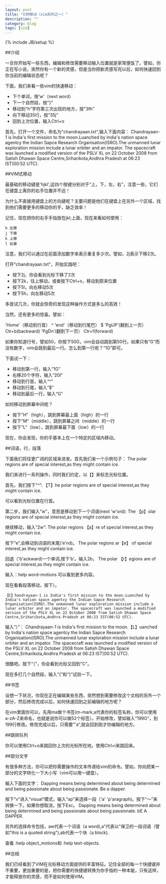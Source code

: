 ```yaml
---
layout: post
title: "VIM移动（vim系列之一）"
description: ""
category: blog 
tags: [vim]
---
```

{% include JB/setup %}

##介绍

一旦你开始写一些东西，编辑和修改需要移动输入位置就是家常便饭了。譬如，你正在写小说，突然你有一个新的灵感，但是当你把新灵感写完以后，如何快速回到你当前的编辑状态呢？


下面，我们来看一些vim的快速移动：
* 下个单词，按‘w'（next word）
* 下一个自然段，按"}"
* 移动到“h”字符第三次出现的地方，按"3fh"
* 向下移动35行，按“35j”
* 回到上次位置，输入Ctrl+o

首先，打开一个文件，命名为"chandrayaan.txt",输入下面内容：
	Chandrayaan-1 is India's first mission to the moon.Luanched by India's nation space agentcy the Indian Sapce Research Organisation(ISRO).The unmanned lunar exploration mission include a lunar orbiter and an impator. The spacecraft was launched a modified version of the PSLV XL on 22 October 2008 from Satish Dhawan Space Centre,Sriharikota,Andhra Pradesh at 06:23 IST(00:52 UTC).


##VIM式移动

最基础的移动键是'hjkl',这四个按键分别对于“上，下，左，右”，注意一些，它们在键盘上离你的右手位置并不远！

为什么不直接用键盘上的方向键呢？主要问题是他们在键盘上在另外一个区域，找到他们需要更多的移动你的手，缺乏效率！

记住，现在把你的右手手指放在jkl;上面，现在来看如何使用：

	h 左移
	j 下移
	k 上移
	l 右移

注意，我们可以通过在前面添加数字来表示重复多少次。譬如，2j表示下移2次。

打开“chandrayaan.txt”，开始实践吧：

+ 按下2j，你会看到光标下移了2次
+ 按下2k，往上移动，或者按下Ctrl+o，移动到原来位置
+ 按下5l，向右移动5次
+ 按下5h，向左移动5次

多尝试几次，你就会惊奇的发现这种操作方式是多么的高效！

当然，还有更多的惊喜。譬如：

'Home'（移动到行首） ^
'end'（移动到行尾巴） $
'PgUP'(翻到上一页） Ctr+b(backward)
'PgDn'(翻到下一页） Ctr+f(forward)

如果你知道行号，譬如50，你按下50G，vim会自动跳到第50行。如果只有“G”而没有数字，vim会跳到最后一行。怎么到第一行呢？“1G”即可。

下面试一下：
+ 移动到第一行，输入“1G”
+ 右移20个字符，输入“20l”
+ 移动到行首，输入“^”
+ 移动到行尾，输入“$”
+ 移动到最后一行，输入“G”

如何移动到屏幕中间呢？

+ 按下“H”（high），跳到屏幕最上面（high）的一行
+ 按下“M”（middle），跳到屏幕之间（middle）的一行
+ 按下“L”（low），跳到屏幕最下面（low）的一行

现在，你会发现，你的手基本上在一个特定的区域内移动。

##词语，行，段落

下面我们将往更广阔的区域来进发。首先我们来一个示例句子：
	The polar regions are of special interest,as they might contain ice.

我们来进行一系列操作，同时我们约定，以【】来标志光标位置。

首先，我们按下“^”:
	【T】he polar regions are of special interest,as they might contain ice.

可以看到光标位置在行首。

第二步，我们输入"w"，意思是移动到下一个词语(next 'w'ord):
	The 【p】olar regions are of special interest,as they might contain ice.

继续移动，输入“2w”:
	The polar regions 【a】re of special interest,as they might contain ice.

按下“e”,会移动到词语的末尾(‘e’nd)。
	The polar regions ar【e】 of special interest,as they might contain ice.

回退（'b'ackward)一个单词,按下‘b’。输入2b，
	The polar 【r】egions are of special interest,as they might contain ice.

输入：help word-motions 可以看到更多内容。


现在看看段落移动，按下）。

	【C】handrayaan-1 is India's first mission to the moon.Luanched by India's nation space agentcy the Indian Sapce Research Organisation(ISRO).The unmanned lunar exploration mission include a lunar orbiter and an impator. The spacecraft was launched a modified version of the PSLV XL on 22 October 2008 from Satish Dhawan Space Centre,Sriharikota,Andhra Pradesh at 06:23 IST(00:52 UTC).

输入“）”：
	Chandrayaan-1 is India's first mission to the moon.【L】uanched by India's nation space agentcy the Indian Sapce Research Organisation(ISRO).The unmanned lunar exploration mission include a lunar orbiter and an impator. The spacecraft was launched a modified version of the PSLV XL on 22 October 2008 from Satish Dhawan Space Centre,Sriharikota,Andhra Pradesh at 06:23 IST(00:52 UTC).

很酷吧。按下“（”，你会看到光标又回到“C”。

现在多打几个自然段，输入“{”和“}”试验一下。

##书签

设想一下状况，你现在正在编辑某些东西，突然想到需要修改这个文档的另外一个部分，然后修改完成以后，如何快速回到之前编辑的地方呢？

在vim里面你可以，先用ma做个书签(m-mark,a代表你的标签名称，你可以使用a-zA-Z来命名，也就是说你可以做52个标签）。开始修改，譬如输入“199G“，到199行修改。修改完成以后，只需要“'a”,就会回到刚才你编辑的地方。

##跳转队列

你可以使用Ctrl+o来跳回你上次的光标所在地，使用Ctrl+i来跳回来。

##部分文字

有很多种方法，你可以把你需要操作的文本传递给vim的命令。譬如，你向把某一部分的文字转化一下大小写（vim可以用～键盘）。

输入下面的文字：
	Dapping means being determined about being determined and being passionate about being passionate.
	Be a dapper.

按下“v”进入“visual”模式，输入“ap”来选择一段（'a' 'p'aragraph)。按下“～”来转换一下。如果你想取消，按下Esc。
	Dapping means being determined about being determined and being passionate about being passionate.
	bE A DAPPER.

另外的选择命令包括，aw代表一个词语（a word),a"代表以"保卫的一段词语（譬如"this is a  quoted string"),ab代表一个块（a block).

查看 :help object_motions和 :help text-objects.

##总结

我们已经看到了VIM在光标移动方面提供的丰富特征。记住全部的每一个快捷键并不重要，更加重要的是，把你需要的快捷键转换为你手指的一种本能，只有这样，才能释放你的灵感，而不是如何使用VIM。
	
